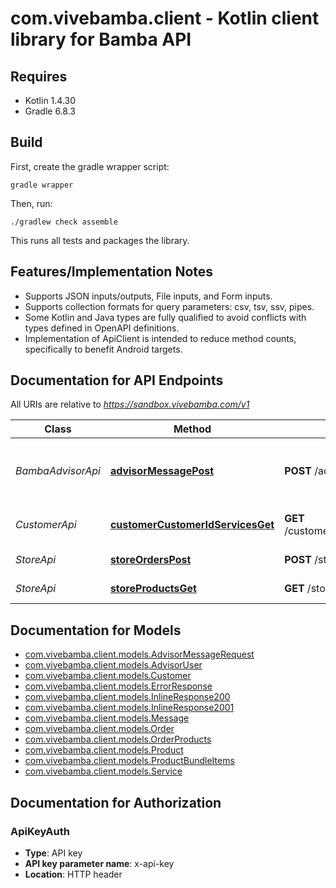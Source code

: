 # com.vivebamba.client - Kotlin client library for Bamba API

## Requires

* Kotlin 1.4.30
* Gradle 6.8.3

## Build

First, create the gradle wrapper script:

```
gradle wrapper
```

Then, run:

```
./gradlew check assemble
```

This runs all tests and packages the library.

## Features/Implementation Notes

* Supports JSON inputs/outputs, File inputs, and Form inputs.
* Supports collection formats for query parameters: csv, tsv, ssv, pipes.
* Some Kotlin and Java types are fully qualified to avoid conflicts with types defined in OpenAPI definitions.
* Implementation of ApiClient is intended to reduce method counts, specifically to benefit Android targets.

<a name="documentation-for-api-endpoints"></a>
## Documentation for API Endpoints

All URIs are relative to *https://sandbox.vivebamba.com/v1*

Class | Method | HTTP request | Description
------------ | ------------- | ------------- | -------------
*BambaAdvisorApi* | [**advisorMessagePost**](docs/BambaAdvisorApi.md#advisormessagepost) | **POST** /advisor/message | Send messages to the Bamba Advisor
*CustomerApi* | [**customerCustomerIdServicesGet**](docs/CustomerApi.md#customercustomeridservicesget) | **GET** /customer/{customerId}/services | Get customer services
*StoreApi* | [**storeOrdersPost**](docs/StoreApi.md#storeorderspost) | **POST** /store/orders | Place an order
*StoreApi* | [**storeProductsGet**](docs/StoreApi.md#storeproductsget) | **GET** /store/products | Get products


<a name="documentation-for-models"></a>
## Documentation for Models

 - [com.vivebamba.client.models.AdvisorMessageRequest](docs/AdvisorMessageRequest.md)
 - [com.vivebamba.client.models.AdvisorUser](docs/AdvisorUser.md)
 - [com.vivebamba.client.models.Customer](docs/Customer.md)
 - [com.vivebamba.client.models.ErrorResponse](docs/ErrorResponse.md)
 - [com.vivebamba.client.models.InlineResponse200](docs/InlineResponse200.md)
 - [com.vivebamba.client.models.InlineResponse2001](docs/InlineResponse2001.md)
 - [com.vivebamba.client.models.Message](docs/Message.md)
 - [com.vivebamba.client.models.Order](docs/Order.md)
 - [com.vivebamba.client.models.OrderProducts](docs/OrderProducts.md)
 - [com.vivebamba.client.models.Product](docs/Product.md)
 - [com.vivebamba.client.models.ProductBundleItems](docs/ProductBundleItems.md)
 - [com.vivebamba.client.models.Service](docs/Service.md)


<a name="documentation-for-authorization"></a>
## Documentation for Authorization

<a name="ApiKeyAuth"></a>
### ApiKeyAuth

- **Type**: API key
- **API key parameter name**: x-api-key
- **Location**: HTTP header


